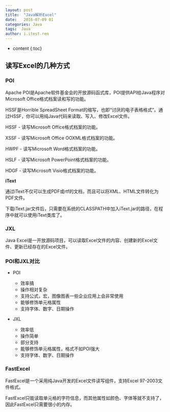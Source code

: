 ```yaml
---
layout: post
title:  "Java解析Excel"
date:   2016-07-09 01
categories: Java
tags:  Java
author: i.itest.ren
---
```


* content
{:toc}






## 读写Excel的几种方式 ##

### POI ###

Apache POI是Apache软件基金会的开放源码函式库，POI提供API给Java程序对Microsoft Office格式档案读和写的功能。

HSSF是Horrible SpreadSheet Format的缩写，也即“讨厌的电子表格格式”。通过HSSF，你可以用纯Java代码来读取、写入、修改Excel文件。

HSSF - 读写Microsoft Office格式档案的功能。

XSSF - 读写Microsoft Office OOXML格式档案的功能。

HWPF - 读写Microsoft Word格式档案的功能。

HSLF - 读写Microsoft PowerPoint格式档案的功能。

HDGF - 读写Microsoft Visio格式档案的功能。

**iText**

通过iText不仅可以生成PDF或rtf的文档，而且可以将XML、HTML文件转化为PDF文件。

下载iText.jar文件后，只需要在系统的CLASSPATH中加入iText.jar的路径，在程序中就可以使用iText类库了。

### JXL ###

Java Excel是一开放源码项目，可以读取Excel文件的内容、创建新的Excel文件、更新已经存在的Excel文件。

### POI和JXL对比 ###

- POI
	- 效率搞
	- 操作相对复杂
	- 支持公式，宏，图像图表一些企业应用上会非常使用
	- 能够修饰单元格属性
	- 支持字体、数字、日期操作

- JXL
	- 效率低
	- 操作简单
	- 部分支持
	- 能够修饰单元格属性，格式不如POI强大
	- 支持字体、数字、日期操作

### FastExcel ###

FastExcel是一个采用纯Java开发的Excel文件读写组件，支持Excel 97-2003文件格式。

FastExcel只能读取单元格的字符信息，而其他属性如颜色、字体等就不支持了，因此FastExcel只需要很小的内存。

